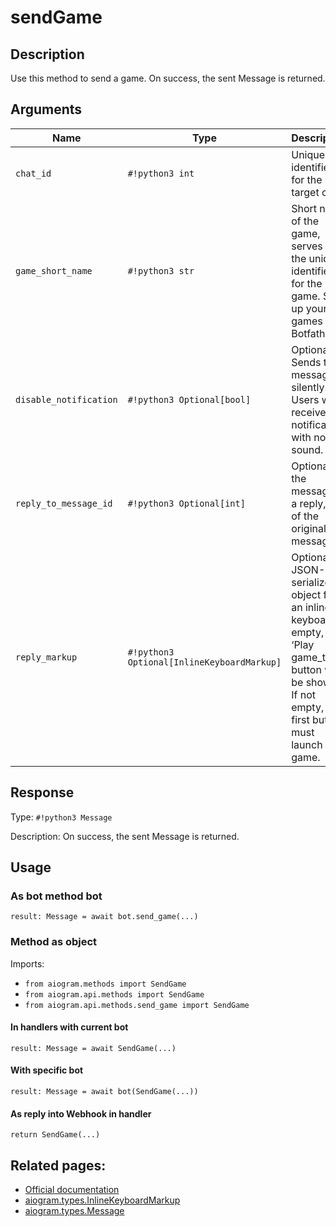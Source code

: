 # sendGame

## Description

Use this method to send a game. On success, the sent Message is returned.


## Arguments

| Name | Type | Description |
| - | - | - |
| `chat_id` | `#!python3 int` | Unique identifier for the target chat |
| `game_short_name` | `#!python3 str` | Short name of the game, serves as the unique identifier for the game. Set up your games via Botfather. |
| `disable_notification` | `#!python3 Optional[bool]` | Optional. Sends the message silently. Users will receive a notification with no sound. |
| `reply_to_message_id` | `#!python3 Optional[int]` | Optional. If the message is a reply, ID of the original message |
| `reply_markup` | `#!python3 Optional[InlineKeyboardMarkup]` | Optional. A JSON-serialized object for an inline keyboard. If empty, one ‘Play game_title’ button will be shown. If not empty, the first button must launch the game. |



## Response

Type: `#!python3 Message`

Description: On success, the sent Message is returned.


## Usage


### As bot method bot

```python3
result: Message = await bot.send_game(...)
```

### Method as object

Imports:

- `from aiogram.methods import SendGame`
- `from aiogram.api.methods import SendGame`
- `from aiogram.api.methods.send_game import SendGame`

#### In handlers with current bot
```python3
result: Message = await SendGame(...)
```

#### With specific bot
```python3
result: Message = await bot(SendGame(...))
```
#### As reply into Webhook in handler
```python3
return SendGame(...)
```



## Related pages:

- [Official documentation](https://core.telegram.org/bots/api#sendgame)
- [aiogram.types.InlineKeyboardMarkup](../types/inline_keyboard_markup.md)
- [aiogram.types.Message](../types/message.md)
